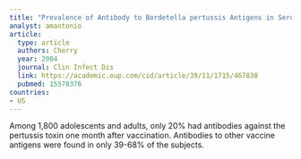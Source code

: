 ```yaml
---
title: "Prevalence of Antibody to Bordetella pertussis Antigens in Serum Specimens Obtained from 1793 Adolescents and Adults"
analyst: amantonio
article:
  type: article
  authors: Cherry
  year: 2004
  journal: Clin Infect Dis
  link: https://academic.oup.com/cid/article/39/11/1715/467830
  pubmed: 15578376
countries:
- US
---
```


Among 1,800 adolescents and adults, only 20% had antibodies against the pertussis toxin one month after vaccination. Antibodies to other vaccine antigens were found in only 39-68% of the subjects.
